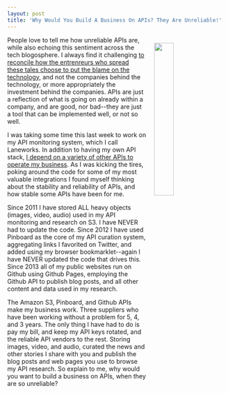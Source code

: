 ```yaml
---
layout: post
title: 'Why Would You Build A Business On APIs? They Are Unreliable!'
---
```

<p><img style="padding: 15px;" src="https://s3.amazonaws.com/kinlane-productions/bw-icons/bw-unstable.png" alt="" width="30%" align="right" /></p>
<p>People love to tell me how unreliable APIs are, while also echoing this sentiment across the tech blogosphere. I always find it challenging <a href="http://apievangelist.com/2016/08/05/reconciling-how-reliable-apis-are-while-also-embracing-tone-set-by-vc-investment/">to reconcile how the entrenreurs&nbsp;who spread these tales choose to put the blame on the technology</a>, and not the companies behind the technology, or more appropriately the investment behind the companies. APIs are just a reflection of what is going on already within a company, and are good, nor bad--they are just a tool that can be implemented well, or not so well.</p>
<p>I was taking some time this last week to work on my API monitoring system, which I call Laneworks. In addition to having my own API stack, <a href="http://stack.apievangelist.com/companies.html">I depend on a variety of other APIs to operate my business</a>. As I was kicking the tires, poking around the code for some of my most valuable integrations I found myself thinking about the stability and reliability of APIs, and how stable some APIs have been for me.</p>
<p>Since 2011 I have stored ALL heavy objects (images, video, audio) used in my API monitoring and research on S3. I have NEVER had to update the code. Since 2012 I have used Pinboard as the core of my API curation system, aggregating links I favorited on Twitter, and added using my browser bookmarklet--again I have NEVER updated the code that drives this. Since 2013 all of my public websites run on Github using Github Pages, employing the Github API to publish blog posts, and all other content and data used in my research.</p>
<p>The Amazon S3, Pinboard, and Github APIs make my business work. Three suppliers who have been working without a problem for 5, 4, and 3 years. The only thing I have had to do is pay my bill, and keep my API keys rotated, and the reliable API vendors to the rest. Storing images, video, and audio, curated the news and other stories I share with you&nbsp;and publish the blog posts and web pages you use to browse my API research. So explain to me, why would you want to build a business on APIs, when they are so unreliable?</p>